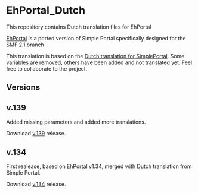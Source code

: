 # EhPortal_Dutch
This repository contains Dutch translation files for EhPortal

[EhPortal](https://web-develop.ca/index.php?action=downloads;area=stable_eh_portal) is a ported version of Simple Portal specifically designed for the SMF 2.1 branch

This translation is based on the [Dutch translation for SimplePortal](https://simpleportal.net/index.php?action=downloads;area=stable_language_packs;file=124). Some variables are removed, others have been added and not translated yet. Feel free to collaborate to the project.

## Versions

## v.139
Added missing parameters and added more translations.

Download [v.139](https://github.com/MellotronScratch/EhPortal_Dutch/archive/refs/tags/v1.39.zip) release.

## v.134
First realease, based on EhPortal v1.34, merged with Dutch translation from Simple Portal.

Download [v.134](https://github.com/MellotronScratch/EhPortal_Dutch/archive/refs/tags/v1.34.zip) release.
